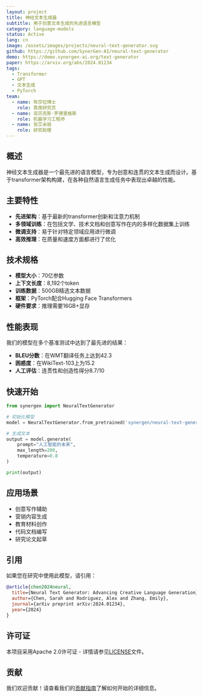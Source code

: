 ```yaml
---
layout: project
title: 神经文本生成器
subtitle: 用于创意文本生成的先进语言模型
category: language-models
status: Active
lang: cn
image: /assets/images/projects/neural-text-generator.svg
github: https://github.com/SynerGen-AI/neural-text-generator
demo: https://demo.synergen-ai.org/text-generator
paper: https://arxiv.org/abs/2024.01234
tags:
  - Transformer
  - GPT
  - 文本生成
  - PyTorch
team:
  - name: 陈莎拉博士
    role: 首席研究员
  - name: 亚历克斯·罗德里格斯
    role: 机器学习工程师
  - name: 张艾米丽
    role: 研究助理
---
```


## 概述

神经文本生成器是一个最先进的语言模型，专为创意和连贯的文本生成而设计。基于transformer架构构建，在各种自然语言生成任务中表现出卓越的性能。

## 主要特性

- **先进架构**：基于最新的transformer创新和注意力机制
- **多领域训练**：在包括文学、技术文档和创意写作在内的多样化数据集上训练
- **微调支持**：易于针对特定领域应用进行微调
- **高效推理**：在质量和速度方面都进行了优化

## 技术规格

- **模型大小**：70亿参数
- **上下文长度**：8,192个token
- **训练数据**：500GB精选文本数据
- **框架**：PyTorch配合Hugging Face Transformers
- **硬件要求**：推理需要16GB+显存

## 性能表现

我们的模型在多个基准测试中达到了最先进的结果：

- **BLEU分数**：在WMT翻译任务上达到42.3
- **困惑度**：在WikiText-103上为15.2
- **人工评估**：连贯性和创造性得分8.7/10

## 快速开始

```python
from synergen import NeuralTextGenerator

# 初始化模型
model = NeuralTextGenerator.from_pretrained('synergen/neural-text-generator')

# 生成文本
output = model.generate(
    prompt="人工智能的未来",
    max_length=200,
    temperature=0.8
)

print(output)
```

## 应用场景

- 创意写作辅助
- 营销内容生成
- 教育材料创作
- 代码文档编写
- 研究论文起草

## 引用

如果您在研究中使用此模型，请引用：

```bibtex
@article{chen2024neural,
  title={Neural Text Generator: Advancing Creative Language Generation},
  author={Chen, Sarah and Rodriguez, Alex and Zhang, Emily},
  journal={arXiv preprint arXiv:2024.01234},
  year={2024}
}
```

## 许可证

本项目采用Apache 2.0许可证 - 详情请参见[LICENSE](LICENSE)文件。

## 贡献

我们欢迎贡献！请查看我们的[贡献指南](CONTRIBUTING.md)了解如何开始的详细信息。